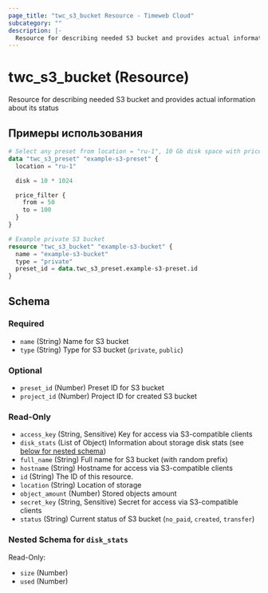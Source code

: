 ```yaml
---
page_title: "twc_s3_bucket Resource - Timeweb Cloud"
subcategory: ""
description: |-
  Resource for describing needed S3 bucket and provides actual information about its status
---
```


# twc_s3_bucket (Resource)

Resource for describing needed S3 bucket and provides actual information about its status

## Примеры использования

```terraform
# Select any preset from location = "ru-1", 10 Gb disk space with price between 50 and 100 RUB
data "twc_s3_preset" "example-s3-preset" {
  location = "ru-1"

  disk = 10 * 1024

  price_filter {
    from = 50
    to = 100
  }
}

# Example private S3 bucket
resource "twc_s3_bucket" "example-s3-bucket" {
  name = "example-s3-bucket"
  type = "private"
  preset_id = data.twc_s3_preset.example-s3-preset.id
}
```
<!-- schema generated by tfplugindocs -->
## Schema

### Required

- `name` (String) Name for S3 bucket
- `type` (String) Type for S3 bucket (`private`, `public`)

### Optional

- `preset_id` (Number) Preset ID for S3 bucket
- `project_id` (Number) Project ID for created S3 bucket

### Read-Only

- `access_key` (String, Sensitive) Key for access via S3-compatible clients
- `disk_stats` (List of Object) Information about storage disk stats (see [below for nested schema](#nestedatt--disk_stats))
- `full_name` (String) Full name for S3 bucket (with random prefix)
- `hostname` (String) Hostname for access via S3-compatible clients
- `id` (String) The ID of this resource.
- `location` (String) Location of storage
- `object_amount` (Number) Stored objects amount
- `secret_key` (String, Sensitive) Secret for access via S3-compatible clients
- `status` (String) Current status of S3 bucket (`no_paid`, `created`, `transfer`)

<a id="nestedatt--disk_stats"></a>
### Nested Schema for `disk_stats`

Read-Only:

- `size` (Number)
- `used` (Number)

